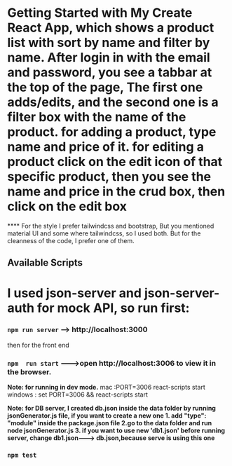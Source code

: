 # Getting Started with My Create React App, which shows a product list with sort by name and filter by name. After login in with the email and password, you see a tabbar at the top of the page, The first one adds/edits, and the second one is a filter box with the name of the product.                                                                                         for adding a product, type name and price of it. for editing a product click on the edit icon of that specific product, then you see the name and price in the crud box, then click on the edit box


**** For the style I prefer tailwindcss and bootstrap, But you mentioned material UI and some where tailwindcss, so I used both. But for the cleanness of the code, I prefer one of them.

## Available Scripts

# I used json-server and json-server-auth for mock API, so run  first:

### `npm run server`      --> http://localhost:3000

then for the front end     

### `npm  run start`      --->open  http://localhost:3006 to view it in the browser.
**Note: for running in dev mode.**
mac :PORT=3006  react-scripts start
windows : set PORT=3006 &&  react-scripts start

**Note:  for DB server, I created db.json inside the data folder by running jsonGenerator.js file, if you want to create a new one  1. add "type": "module" inside the package.json file 2.go to the data folder and  run node jsonGenerator.js 3. if you want to use new 'db1.json' before running server, change db1.json---> db.json,because serve is using this one**


### `npm test`





